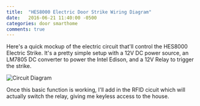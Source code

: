 ```yaml
---
title:  "HES8000 Electric Door Strike Wiring Diagram"
date:   2016-06-21 11:40:00 -0500
categories: door smarthome 
comments: true
---
```

Here's a quick mockup of the electric circuit that'll control the HES8000 Electric Strike. It's a pretty simple setup with a
12V DC power source, an LM7805 DC converter to power the Intel Edison, and a 12V Relay to trigger the strike.
<!--more-->
![Circuit Diagram]({{site.baseurl}}/images/door-circuit.jpg)

Once this basic function is working, I'll add in the RFID cicuit which will actually switch the relay, giving me keyless access to the house.
